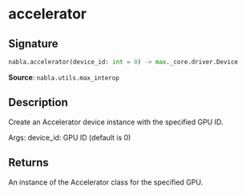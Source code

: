 # accelerator

## Signature

```python
nabla.accelerator(device_id: int = 0) -> max._core.driver.Device
```

**Source**: `nabla.utils.max_interop`

## Description

Create an Accelerator device instance with the specified GPU ID.

Args:
    device_id: GPU ID (default is 0)

## Returns

An instance of the Accelerator class for the specified GPU.
